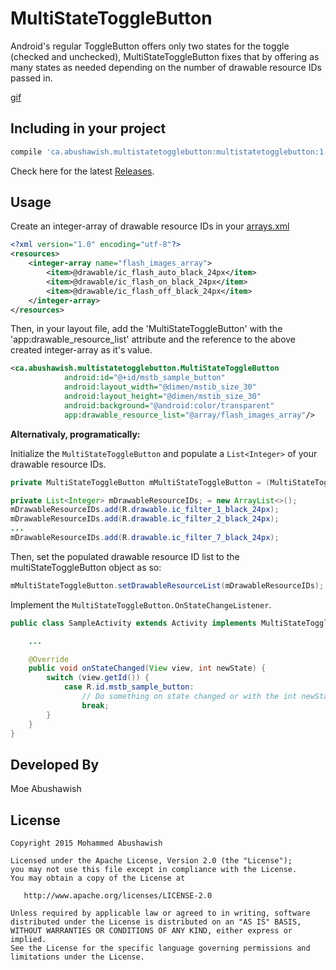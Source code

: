MultiStateToggleButton
===============

Android's regular ToggleButton offers only two states for the toggle (checked and unchecked), MultiStateToggleButton fixes that by offering as many states as needed depending on the number of drawable resource IDs passed in.

[gif]

Including in your project
-------------------------

```groovy
compile 'ca.abushawish.multistatetogglebutton:multistatetogglebutton:1.0'
```

Check here for the latest [Releases](https://github.com/Abushawish/MultiStateToggleButton/releases).

Usage
-----

Create an integer-array of drawable resource IDs in your [arrays.xml](https://developer.android.com/samples/MediaRouter/res/values/arrays.html)

```xml
<?xml version="1.0" encoding="utf-8"?>
<resources>
    <integer-array name="flash_images_array">
        <item>@drawable/ic_flash_auto_black_24px</item>
        <item>@drawable/ic_flash_on_black_24px</item>
        <item>@drawable/ic_flash_off_black_24px</item>
    </integer-array>
</resources>
```

Then, in your layout file, add the 'MultiStateToggleButton' with the 'app:drawable_resource_list' attribute and the reference to the above created integer-array as it's value.

```xml
<ca.abushawish.multistatetogglebutton.MultiStateToggleButton
            android:id="@+id/mstb_sample_button"
            android:layout_width="@dimen/mstib_size_30"
            android:layout_height="@dimen/mstib_size_30"
            android:background="@android:color/transparent"
            app:drawable_resource_list="@array/flash_images_array"/>
```

**Alternativaly, programatically:**

Initialize the ```MultiStateToggleButton``` and populate a ```List<Integer>``` of your drawable resource IDs.

```java
private MultiStateToggleButton mMultiStateToggleButton = (MultiStateToggleButton) findViewById(R.id.mstb_sample_button);

private List<Integer> mDrawableResourceIDs; = new ArrayList<>();
mDrawableResourceIDs.add(R.drawable.ic_filter_1_black_24px);
mDrawableResourceIDs.add(R.drawable.ic_filter_2_black_24px);
...
mDrawableResourceIDs.add(R.drawable.ic_filter_7_black_24px);
```

Then, set the populated drawable resource ID list to the multiStateToggleButton object as so:

```java
mMultiStateToggleButton.setDrawableResourceList(mDrawableResourceIDs);
```

Implement the `MultiStateToggleButton.OnStateChangeListener`.

```java
public class SampleActivity extends Activity implements MultiStateToggleButton.OnStateChangeListener{

    ...

    @Override
    public void onStateChanged(View view, int newState) {
        switch (view.getId()) {
            case R.id.mstb_sample_button:
                // Do something on state changed or with the int newState
                break;
        }
    }
}
```

Developed By
--------------------
Moe Abushawish

License
-----------

```
Copyright 2015 Mohammed Abushawish

Licensed under the Apache License, Version 2.0 (the "License");
you may not use this file except in compliance with the License.
You may obtain a copy of the License at

   http://www.apache.org/licenses/LICENSE-2.0

Unless required by applicable law or agreed to in writing, software
distributed under the License is distributed on an "AS IS" BASIS,
WITHOUT WARRANTIES OR CONDITIONS OF ANY KIND, either express or implied.
See the License for the specific language governing permissions and
limitations under the License.
```

[gif]: https://github.com/Abushawish/MultiStateToggleButton/blob/master/mstb-record.gif
